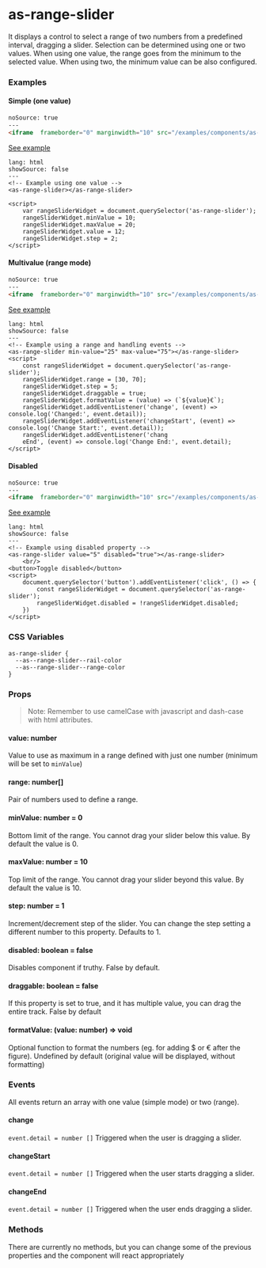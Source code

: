 # as-range-slider

It displays a control to select a range of two numbers from a predefined interval, dragging a slider. Selection can be determined using one or two values. When using one value, the range goes from the minimum to the selected value. When using two, the minimum value can be also configured.

### Examples

#### Simple (one value)
```html
noSource: true
---
<iframe  frameborder="0" marginwidth="10" src="/examples/components/as-range-slider/simple.html" style="width: 100%; height: 40px;">
```

[See example](/developers/airship/examples/#example-range-slider)


```code
lang: html
showSource: false
---
<!-- Example using one value -->
<as-range-slider></as-range-slider>

<script>
    var rangeSliderWidget = document.querySelector('as-range-slider');
    rangeSliderWidget.minValue = 10;
    rangeSliderWidget.maxValue = 20;
    rangeSliderWidget.value = 12;
    rangeSliderWidget.step = 2;
</script>
```

#### Multivalue (range mode)
```html
noSource: true
---
<iframe  frameborder="0" marginwidth="10" src="/examples/components/as-range-slider/multivalue.html" style="width: 100%; height: 40px;">
```

[See example](/developers/airship/examples/#example-range-slider-multivalue)

```code
lang: html
showSource: false
---
<!-- Example using a range and handling events -->
<as-range-slider min-value="25" max-value="75"></as-range-slider>
<script>
    const rangeSliderWidget = document.querySelector('as-range-slider');
    rangeSliderWidget.range = [30, 70];
    rangeSliderWidget.step = 5;
    rangeSliderWidget.draggable = true;
    rangeSliderWidget.formatValue = (value) => (`${value}€`);
    rangeSliderWidget.addEventListener('change', (event) => console.log('Changed:', event.detail));
    rangeSliderWidget.addEventListener('changeStart', (event) => console.log('Change Start:', event.detail));
    rangeSliderWidget.addEventListener('chang
    eEnd', (event) => console.log('Change End:', event.detail);
</script>
```

#### Disabled
```html
noSource: true
---
<iframe  frameborder="0" marginwidth="10" src="/examples/components/as-range-slider/disabled.html" style="width: 100%; height: 80px;">
```
[See example](/developers/airship/examples/#example-range-slider-disabled)

```code
lang: html
showSource: false
---
<!-- Example using disabled property -->
<as-range-slider value="5" disabled="true"></as-range-slider>
    <br/>
<button>Toggle disabled</button>
<script>
    document.querySelector('button').addEventListener('click', () => {
        const rangeSliderWidget = document.querySelector('as-range-slider');
        rangeSliderWidget.disabled = !rangeSliderWidget.disabled;
    })
</script>
```

### CSS Variables

```
as-range-slider {
  --as--range-slider--rail-color
  --as--range-slider--range-color
}
```

### Props

> Note: Remember to use camelCase with javascript and dash-case with html attributes.

#### **value**: number
Value to use as maximum in a range defined with just one number (minimum will be set to `minValue`)

#### **range**: number[]
Pair of numbers used to define a range.

#### **minValue**: number = 0
Bottom limit of the range. You cannot drag your slider below this value. By default the value is 0.

#### **maxValue**: number = 10
Top limit of the range. You cannot drag your slider beyond this value. By default the value is 10.

#### **step**: number = 1
Increment/decrement step of the slider. You can change the step setting a different number to this property. Defaults to 1.

#### **disabled**: boolean = false
Disables component if truthy. False by default.

#### **draggable**: boolean = false
If this property is set to true, and it has multiple value, you can drag the entire track. False by default

#### **formatValue**: (value: number) => void
Optional function to format the numbers (eg. for adding $ or € after the figure). Undefined by default (original value will be displayed, without formatting)


### Events
All events return an array with one value (simple mode) or two (range).

#### **change**
`event.detail = number []`
Triggered when the user is dragging a slider.

#### **changeStart**
`event.detail = number []`
Triggered when the user starts dragging a slider.

#### **changeEnd**
`event.detail = number []`
Triggered when the user ends dragging a slider.


### Methods
There are currently no methods, but you can change some of the previous properties and the component will react appropriately
